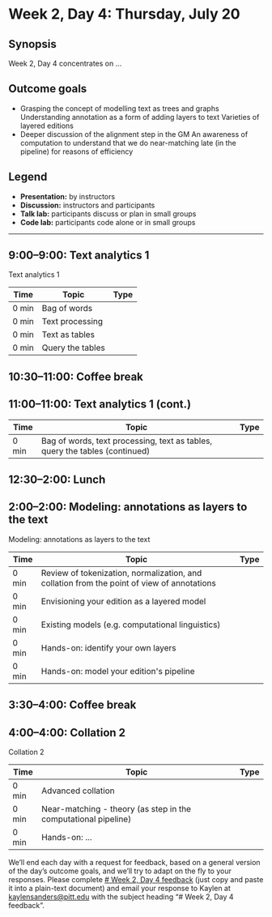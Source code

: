 # Week 2, Day 4: Thursday, July 20
## Synopsis

Week 2, Day 4 concentrates on ...

## Outcome goals
* Grasping the concept of modelling text as trees and graphs Understanding annotation as a form of adding layers to text Varieties of layered editions
* Deeper discussion of the alignment step in the GM An awareness of computation to understand that we do near-matching late (in the pipeline) for reasons of efficiency
## Legend

* **Presentation:** by instructors
* **Discussion:** instructors and participants
* **Talk lab:** participants discuss or plan in small groups
* **Code lab:** participants code alone or in small groups

* * *
## 9:00–9:00: Text analytics 1

Text analytics 1

Time | Topic | Type
---- | ---- | ---- 
0 min | Bag of words | 
0 min | Text processing | 
0 min | Text as tables | 
0 min | Query the tables | 

## 10:30–11:00: Coffee break

## 11:00–11:00: Text analytics 1 (cont.)

Time | Topic | Type
---- | ---- | ---- 
0 min | Bag of words, text processing, text as tables, query the tables (continued) | 

## 12:30–2:00: Lunch

## 2:00–2:00: Modeling: annotations as layers to the text

Modeling: annotations as layers to the text

Time | Topic | Type
---- | ---- | ---- 
0 min | Review of tokenization, normalization, and collation from the point of view of annotations | 
0 min | Envisioning your edition as a layered model | 
0 min | Existing models (e.g. computational linguistics) | 
0 min | Hands-on: identify your own layers | 
0 min | Hands-on: model your edition's pipeline | 

## 3:30–4:00: Coffee break

## 4:00–4:00: Collation 2

Collation 2

Time | Topic | Type
---- | ---- | ---- 
0 min | Advanced collation | 
0 min | Near-matching - theory (as step in the computational pipeline) | 
0 min | Hands-on: ... | 

We’ll end each day with a request for feedback, based on a general version of the day’s outcome goals, and we’ll try to adapt on the fly to your responses. Please complete [# Week 2, Day 4 feedback](week_2_day_4_feedback.md) (just copy and paste it into a plain-text document) and email your response to Kaylen at [kaylensanders@pitt.edu](mailto:kaylensanders@pitt.edu) with the subject heading “# Week 2, Day 4 feedback”.